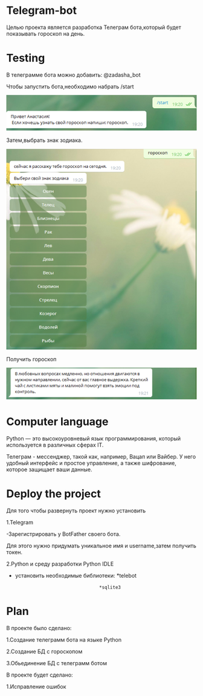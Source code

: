 # Telegram-bot
Целью проекта является разработка Телеграм бота,который будет показывать гороскоп на день.

# Testing
В телеграмме бота можно добавить: @zadasha_bot

Чтобы запустить бота,необходимо набрать /start

![Alt text](https://github.com/baravinka/Telebot/blob/main/documentation/image1.PNG)

Затем,выбрать знак зодиака.

![Alt text](https://github.com/baravinka/Telebot/blob/main/documentation/image2.PNG)

Получить гороскоп

![Alt text](https://github.com/baravinka/Telebot/blob/main/documentation/image3.PNG)

# Computer language

Python — это высокоуровневый язык программирования, который используется в различных сферах IT.

Телеграм - мессенджер, такой как, например, Вацап или Вайбер.
У него удобный интерфейс и простое управление, а также шифрование, которое защищает ваши данные.

# Deploy the project
Для того чтобы развернуть проект нужно установить

1.Telegram

-Зарегистрировать у BotFather своего бота.

Для этого нужно придумать уникальное имя и username,затем получить токен.

2.Python и среду разработки Python IDLE

- установить необходимые библиотеки:
                                     *telebot
                               
                                     *sqlite3
                                     
# Plan

В проекте было сделано:

1.Создание телеграмм бота на языке Python

2.Создание БД с гороскопом

3.Обьединение БД с телеграмм ботом

В проекте будет сделано:

1.Исправление ошибок


